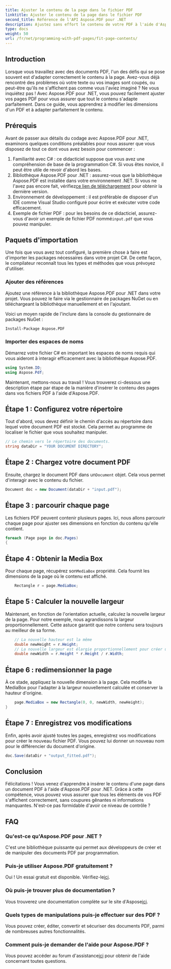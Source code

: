```yaml
---
title: Ajuster le contenu de la page dans le fichier PDF
linktitle: Ajuster le contenu de la page dans le fichier PDF
second_title: Référence de l'API Aspose.PDF pour .NET
description: Ajustez sans effort le contenu de votre PDF à l'aide d'Aspose.PDF pour .NET. Ce guide fournit une approche détaillée, étape par étape, pour obtenir une mise en page optimale.
type: docs
weight: 50
url: /fr/net/programming-with-pdf-pages/fit-page-contents/
---
```

## Introduction

Lorsque vous travaillez avec des documents PDF, l'un des défis qui se pose souvent est d'adapter correctement le contenu à la page. Avez-vous déjà rencontré des problèmes où votre texte ou vos images sont coupés, ou peut-être qu'ils ne s'affichent pas comme vous l'aviez imaginé ? Ne vous inquiétez pas ! Avec Aspose.PDF pour .NET, vous pouvez facilement ajuster vos pages PDF pour vous assurer que tout le contenu s'adapte parfaitement. Dans ce guide, vous apprendrez à modifier les dimensions d'un PDF et à adapter parfaitement le contenu.

## Prérequis

Avant de passer aux détails du codage avec Aspose.PDF pour .NET, examinons quelques conditions préalables pour nous assurer que vous disposez de tout ce dont vous avez besoin pour commencer :

1. Familiarité avec C# : ce didacticiel suppose que vous avez une compréhension de base de la programmation C#. Si vous êtes novice, il peut être utile de revoir d'abord les bases.
2.  Bibliothèque Aspose.PDF pour .NET : assurez-vous que la bibliothèque Aspose.PDF est installée dans votre environnement .NET. Si vous ne l'avez pas encore fait, vérifiez[ce lien de téléchargement](https://releases.aspose.com/pdf/net/) pour obtenir la dernière version.
3. Environnement de développement : il est préférable de disposer d'un IDE comme Visual Studio configuré pour écrire et exécuter votre code efficacement.
4.  Exemple de fichier PDF : pour les besoins de ce didacticiel, assurez-vous d'avoir un exemple de fichier PDF nommé`input.pdf` que vous pouvez manipuler.

## Paquets d'importation

Une fois que vous avez tout configuré, la première chose à faire est d'importer les packages nécessaires dans votre projet C#. De cette façon, le compilateur reconnaît tous les types et méthodes que vous prévoyez d'utiliser.

### Ajouter des références

Ajoutez une référence à la bibliothèque Aspose.PDF pour .NET dans votre projet. Vous pouvez le faire via le gestionnaire de packages NuGet ou en téléchargeant la bibliothèque manuellement et en l'ajoutant.

Voici un moyen rapide de l'inclure dans la console du gestionnaire de packages NuGet :

```bash
Install-Package Aspose.PDF
```

### Importer des espaces de noms

Démarrez votre fichier C# en important les espaces de noms requis qui vous aideront à interagir efficacement avec la bibliothèque Aspose.PDF.

```csharp
using System.IO;
using Aspose.Pdf;
```

Maintenant, mettons-nous au travail ! Vous trouverez ci-dessous une description étape par étape de la manière d'insérer le contenu des pages dans vos fichiers PDF à l'aide d'Aspose.PDF.

## Étape 1 : Configurez votre répertoire

Tout d'abord, vous devez définir le chemin d'accès au répertoire dans lequel votre document PDF est stocké. Cela permet au programme de localiser le fichier que vous souhaitez manipuler.

```csharp
// Le chemin vers le répertoire des documents.
string dataDir = "YOUR DOCUMENT DIRECTORY";
```

## Étape 2 : Chargez votre document PDF

 Ensuite, chargez le document PDF dans un`Document` objet. Cela vous permet d'interagir avec le contenu du fichier.

```csharp
Document doc = new Document(dataDir + "input.pdf");
```

## Étape 3 : parcourir chaque page

Les fichiers PDF peuvent contenir plusieurs pages. Ici, nous allons parcourir chaque page pour ajuster ses dimensions en fonction du contenu qu'elle contient.

```csharp
foreach (Page page in doc.Pages)
{
```

## Étape 4 : Obtenir la Media Box

 Pour chaque page, récupérez son`MediaBox` propriété. Cela fournit les dimensions de la page où le contenu est affiché.

```csharp
    Rectangle r = page.MediaBox;
```

## Étape 5 : Calculer la nouvelle largeur

Maintenant, en fonction de l'orientation actuelle, calculez la nouvelle largeur de la page. Pour notre exemple, nous agrandissons la largeur proportionnellement. Cette astuce garantit que notre contenu sera toujours au meilleur de sa forme.

```csharp
    // La nouvelle hauteur est la même
    double newHeight = r.Height;
    // La nouvelle largeur est élargie proportionnellement pour créer un paysage d'orientation
    double newWidth = r.Height * r.Height / r.Width;
```

## Étape 6 : redimensionner la page

À ce stade, appliquez la nouvelle dimension à la page. Cela modifie la MediaBox pour l'adapter à la largeur nouvellement calculée et conserver la hauteur d'origine.

```csharp
    page.MediaBox = new Rectangle(0, 0, newWidth, newHeight);
}
```

## Étape 7 : Enregistrez vos modifications

Enfin, après avoir ajusté toutes les pages, enregistrez vos modifications pour créer le nouveau fichier PDF. Vous pouvez lui donner un nouveau nom pour le différencier du document d'origine.

```csharp
doc.Save(dataDir + "output_fitted.pdf");
```

## Conclusion

Félicitations ! Vous venez d'apprendre à insérer le contenu d'une page dans un document PDF à l'aide d'Aspose.PDF pour .NET. Grâce à cette compétence, vous pouvez vous assurer que tous les éléments de vos PDF s'affichent correctement, sans coupures gênantes ni informations manquantes. N'est-ce pas formidable d'avoir ce niveau de contrôle ?

## FAQ

### Qu'est-ce qu'Aspose.PDF pour .NET ?
C'est une bibliothèque puissante qui permet aux développeurs de créer et de manipuler des documents PDF par programmation.

### Puis-je utiliser Aspose.PDF gratuitement ?
 Oui ! Un essai gratuit est disponible. Vérifiez-le[ici](https://releases.aspose.com/).

### Où puis-je trouver plus de documentation ?
 Vous trouverez une documentation complète sur le site d'Aspose[ici](https://reference.aspose.com/pdf/net/).

### Quels types de manipulations puis-je effectuer sur des PDF ?
Vous pouvez créer, éditer, convertir et sécuriser des documents PDF, parmi de nombreuses autres fonctionnalités.

### Comment puis-je demander de l'aide pour Aspose.PDF ?
 Vous pouvez accéder au forum d'assistance[ici](https://forum.aspose.com/c/pdf/10) pour obtenir de l'aide concernant toutes questions.